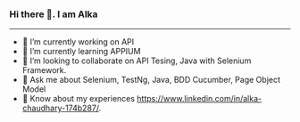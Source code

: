 ### Hi there 👋. I am Alka
--------------------------------------------------------------------------------------------------------------------------------------------------------------------------

- 🔭 I’m currently working on API
- 🌱 I’m currently learning APPIUM
- 👯 I’m looking to collaborate on API Tesing, Java with Selenium Framework.
- 💬 Ask me about Selenium, TestNg, Java, BDD Cucumber, Page Object Model
- 📄 Know about my experiences https://www.linkedin.com/in/alka-chaudhary-174b287/.

<!--
**AlkaChaudhary/AlkaChaudhary** is a ✨ _special_ ✨ repository because its `README.md` (this file) appears on your GitHub profile.

Here are some ideas to get you started:


-->
